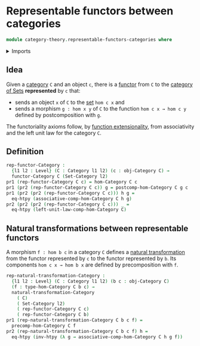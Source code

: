 # Representable functors between categories

```agda
module category-theory.representable-functors-categories where
```

<details><summary>Imports</summary>

```agda
open import category-theory.functors-categories
open import category-theory.natural-transformations-categories
open import category-theory.categories

open import foundation.category-of-sets
open import foundation.dependent-pair-types
open import foundation.function-extensionality
open import foundation.homotopies
open import foundation.universe-levels
```

</details>

## Idea

Given a [category](category-theory.categories.md) `C` and an object `c`, there
is a [functor](category-theory.functors-categories.md) from `C` to the
[category of Sets](foundation.category-of-sets.md) **represented** by `c` that:

- sends an object `x` of `C` to the [set](foundation-core.sets.md) `hom c x` and
- sends a morphism `g : hom x y` of `C` to the function `hom c x → hom c y`
  defined by postcomposition with `g`.

The functoriality axioms follow, by
[function extensionality](foundation.function-extensionality.md), from
associativity and the left unit law for the category `C`.

## Definition

```agda
rep-functor-Category :
  {l1 l2 : Level} (C : Category l1 l2) (c : obj-Category C) →
  functor-Category C (Set-Category l2)
pr1 (rep-functor-Category C c) = hom-Category C c
pr1 (pr2 (rep-functor-Category C c)) g = postcomp-hom-Category C g c
pr1 (pr2 (pr2 (rep-functor-Category C c))) h g =
  eq-htpy (associative-comp-hom-Category C h g)
pr2 (pr2 (pr2 (rep-functor-Category C c))) _ =
  eq-htpy (left-unit-law-comp-hom-Category C)
```

## Natural transformations between representable functors

A morphism `f : hom b c` in a category `C` defines a
[natural transformation](category-theory.natural-transformations-categories.md)
from the functor represented by `c` to the functor represented by `b`. Its
components `hom c x → hom b x` are defined by precomposition with `f`.

```agda
rep-natural-transformation-Category :
  {l1 l2 : Level} (C : Category l1 l2) (b c : obj-Category C)
  (f : type-hom-Category C b c) →
  natural-transformation-Category
    ( C)
    ( Set-Category l2)
    ( rep-functor-Category C c)
    ( rep-functor-Category C b)
pr1 (rep-natural-transformation-Category C b c f) =
  precomp-hom-Category C f
pr2 (rep-natural-transformation-Category C b c f) h =
  eq-htpy (inv-htpy (λ g → associative-comp-hom-Category C h g f))
```
